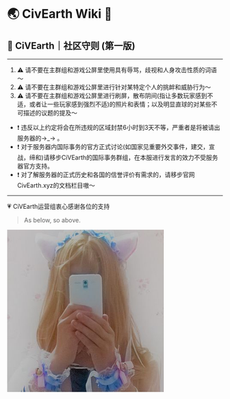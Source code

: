 # 🌏 CivEarth Wiki 📔

## 📜 CiVEarth｜社区守则 (第一版)
-------------
1. ⚠️ 请不要在主群组和游戏公屏里使用具有辱骂，歧视和人身攻击性质的词语～
2. ⚠️ 请不要在主群组和游戏公屏里进行针对某特定个人的挑衅和威胁行为～
3. ⚠️ 请不要在主群组和游戏公屏里进行刷屏，散布阴间(指让多数玩家感到不适，或者让一些玩家感到强烈不适)的照片和表情；以及明显直球的对某些不可描述的议题的提及～
* ❗ 违反以上约定将会在所违规的区域封禁6小时到3天不等，严重者是将被请出服务器的→_→ 。
* ❗ 对于服务器内国际事务的官方正式讨论(如国家见重要外交事件，建交，宣战，缔和)请移步CiVEarth的国际事务群组，在本服进行发言的效力不受服务器官方支持。
* ❗ 对了解服务器的正式历史和各国的信誉评价有需求的，请移步官网CivEarth.xyz的文档栏目嗷～
-------------
💗 CiVEarth运营组衷心感谢各位的支持
> As below, so above.

![技术女装](tech-1.jpg)